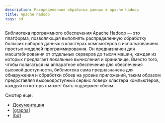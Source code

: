 ```yaml
---
description: Распределенная обработка данных в apache hadoop
title: Apache hadoop
tags: bd
---
```


Библиотека программного обеспечения Apache Hadoop — это платформа, позволяющая выполнять распределенную обработку больших наборов данных в кластерах компьютеров с использованием простых моделей программирования. Он предназначен для масштабирования от отдельных серверов до тысяч машин, каждая из которых предлагает локальные вычисления и хранилище. Вместо того, чтобы полагаться на аппаратное обеспечение для обеспечения высокой доступности, библиотека сама предназначена для обнаружения и обработки сбоев на уровне приложений, таким образом предоставляя высокодоступный сервис поверх кластера компьютеров, каждый из которых может быть подвержен сбоям.

Смотир еще:

- [Документация](https://hadoop.apache.org/)
- [[graphs]]
- [[bd]]

[//begin]: # "Autogenerated link references for markdown compatibility"
[graphs]: ../lists/graphs "Machine learning with graphs"
[bd]: ../lists/bd "Data Bases"
[//end]: # "Autogenerated link references"